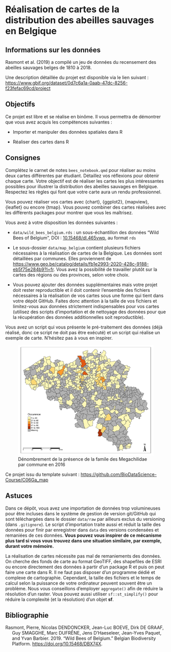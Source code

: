 Réalisation de cartes de la distribution des abeilles sauvages en
Belgique
================

<!-- DO NOT EDIT README.MD -->

## Informations sur les données

Rasmont et al. (2019) a compilé un jeu de données du recensement des
abeilles sauvages belges de 1810 à 2018.

Une description détaillée du projet est disponible via le lien suivant :
<https://www.gbif.org/dataset/0d7c6a1a-0aab-47dc-8256-f23fefac69cd/project>

## Objectifs

Ce projet est libre et se réalise en binôme. Il vous permettra de
démontrer que vous avez acquis les compétences suivantes :

- Importer et manipuler des données spatiales dans R

- Réaliser des cartes dans R

## Consignes

Complétez le carnet de notes `bees_notebook.qmd` pour réaliser au moins
deux cartes différentes par étudiant. Détaillez vos réflexions pour
obtenir chaque carte. Votre objectif est de réaliser les cartes les plus
intéressantes possibles pour illustrer la distribution des abeilles
sauvages en Belgique. Respectez les règles qui font que votre carte aura
un rendu professionnel.

Vous pouvez réaliser vos cartes avec {chart}, {ggplot2}, {mapview},
{leaflet} ou encore {tmap}. Vous pouvez combiner des cartes réalisées
avec les différents packages pour montrer que vous les maîtrisez.

Vous avez à votre disposition les données suivantes :

- `data/wild_bees_belgium.rds` : un sous-échantillon des données “Wild
  Bees of Belgium”, DOI :
  [10.15468/dl.465vwp](https://www.gbif.org/dataset/0d7c6a1a-0aab-47dc-8256-f23fefac69cd),
  au format `rds`

- Le sous-dossier `data/map_belgium` contient plusieurs fichiers
  nécessaires à la réalisation de cartes de la Belgique. Les données
  sont détaillées par communes. Elles proviennent de
  <https://www.geo.be/catalog/details/fb1e2993-2020-428c-9188-eb5f75e284b9?l=fr>.
  Vous avez la possibilité de travailler plutôt sur la cartes des
  régions ou des provinces, selon votre choix.

- Vous pouvez ajouter des données supplémentaires mais votre projet doit
  rester reproductible et il doit contenir l’ensemble des fichiers
  nécessaires à la réalisation de vos cartes sous une forme qui tient
  dans votre dépôt GitHub. Faites donc attention à la taille de vos
  fichiers et limitez-vous aux données strictement indispensables pour
  vos cartes (utilisez des scripts d’importation et de nettoyage des
  données pour que la récupération des données additionnelles soit
  reproductible).

Vous avez un script qui vous présente le pré-traitement des données
(déjà réalisé, donc ce script ne doit pas être exécuté) et un script qui
réalise un exemple de carte. N’hésitez pas à vous en inspirer.

<figure>
<img src="figures/mega_map.png"
alt="Dénombrement de la présence de la famile des Megachilidae par commune en 2016" />
<figcaption aria-hidden="true">Dénombrement de la présence de la famile
des Megachilidae par commune en 2016</figcaption>
</figure>

Ce projet issu du template suivant :
<https://github.com/BioDataScience-Course/C06Ga_map>

## Astuces

Dans ce dépôt, vous avez une importation de données trop volumineuses
pour être incluses dans le système de gestion de version git/GitHub qui
sont téléchargées dans le dossier `data/raw` par ailleurs exclus du
versioning (dans `.gitignore`). Le script d’importation traite aussi et
réduit la taille des données pour finir par enregistrer dans `data` des
versions condensées et remaniées de ces données. **Vous pouvez vous
inspirer de ce mécanisme plus tard si vous vous trouvez dans une
situation similaire, par exemple, durant votre mémoire.**

La réalisation de cartes nécessite pas mal de remaniements des données.
On cherche des fonds de carte au format GeoTIFF, des shapefiles de ESRI
ou encore directement des données à partir d’un package R et puis on
peut faire une carte dans R. Il ne faut pas disposer d’un programme
dédié et complexe de cartographie. Cependant, la taille des fichiers et
le temps de calcul selon la puissance de votre ordinateur peuvent
souvent être un problème. Nous vous conseillons d’employer `aggregate()`
afin de réduire la résolution d’un raster. Vous pouvez aussi utiliser
`sf::st_simplify()` pour réduire la complexité (et la résolution) d’un
objet **sf**.

## Bibliographie

<div id="refs" class="references csl-bib-body hanging-indent">

<div id="ref-rasmont2019" class="csl-entry">

Rasmont, Pierre, Nicolas DENDONCKER, Jean-Luc BOEVE, Dirk DE GRAAF, Guy
SMAGGHE, Marc DUFRÊNE, Jens D’Haeseleer, Jean-Yves Paquet, and Yvan
Barbier. 2019. “Wild Bees of Belgium.” Belgian Biodiversity Platform.
<https://doi.org/10.15468/DBX74X>.

</div>

</div>
